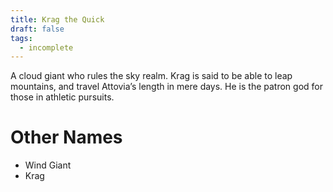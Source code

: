 ```yaml
---
title: Krag the Quick
draft: false
tags:
  - incomplete
---
```

A cloud giant who rules the sky realm. Krag is said to be able to leap mountains, and travel Attovia’s length in mere days. He is the patron god for those in athletic pursuits.

# Other Names

- Wind Giant
- Krag